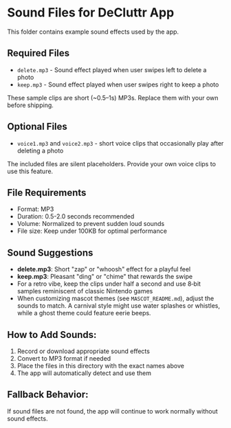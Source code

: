 # Sound Files for DeCluttr App

This folder contains example sound effects used by the app.

## Required Files

- `delete.mp3` - Sound effect played when user swipes left to delete a photo
- `keep.mp3` - Sound effect played when user swipes right to keep a photo

These sample clips are short (~0.5–1s) MP3s. Replace them with your own before shipping.

## Optional Files

- `voice1.mp3` and `voice2.mp3` - short voice clips that occasionally play after deleting a photo

The included files are silent placeholders. Provide your own voice clips to use this feature.

## File Requirements

- Format: MP3
- Duration: 0.5-2.0 seconds recommended
- Volume: Normalized to prevent sudden loud sounds
- File size: Keep under 100KB for optimal performance

## Sound Suggestions

- **delete.mp3**: Short "zap" or "whoosh" effect for a playful feel
- **keep.mp3**: Pleasant "ding" or "chime" that rewards the swipe
- For a retro vibe, keep the clips under half a second and use 8‑bit samples reminiscent of classic Nintendo games
- When customizing mascot themes (see `MASCOT_README.md`), adjust the sounds to match. A carnival style might use water splashes or whistles, while a ghost theme could feature eerie beeps.

## How to Add Sounds:

1. Record or download appropriate sound effects
2. Convert to MP3 format if needed
3. Place the files in this directory with the exact names above
4. The app will automatically detect and use them

## Fallback Behavior:

If sound files are not found, the app will continue to work normally without sound effects.
